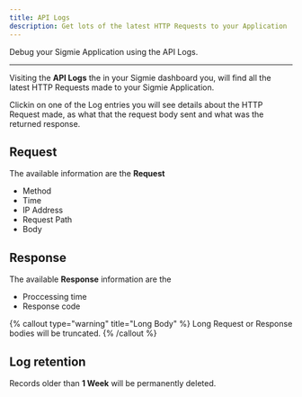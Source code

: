 ```yaml
---
title: API Logs
description: Get lots of the latest HTTP Requests to your Application
---
```


Debug your Sigmie Application using the API Logs.

---

Visiting the **API Logs** the in your Sigmie dashboard you, will find all
the latest HTTP Requests made to your Sigmie Application.

Clickin on one of the Log entries you will see details about the HTTP Request made, as what that the request body sent and what was the returned response.

## Request

The available information are the **Request**

- Method
- Time
- IP Address
- Request Path
- Body

## Response

The available **Response** information are the

- Proccessing time
- Response code

{% callout type="warning" title="Long Body" %}
Long Request or Response bodies will be truncated.
{% /callout %}

## Log retention

Records older than **1 Week** will be permanently deleted.
